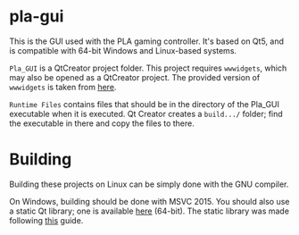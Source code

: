 # pla-gui

This is the GUI used with the PLA gaming controller. It's based on Qt5, and is
compatible with 64-bit Windows and Linux-based systems.

`Pla_GUI` is a QtCreator project folder. This project requires `wwwidgets`,
which may also be opened as a QtCreator project. The provided version of
`wwwidgets` is taken from [here](https://github.com/TheDZhon/wwwidgets).

`Runtime Files` contains files that should be in the directory of the Pla_GUI executable when it is executed. Qt Creator creates a `build.../` folder; find the executable in there and copy the files to there.

# Building

Building these projects on Linux can be simply done with the GNU compiler.

On Windows, building should be done with MSVC 2015. You should also use a static Qt library; one is available [here](https://bitgloo.com/files/msvc2015--static.zip) (64-bit). The static library was made following [this](https://github.com/fpoussin/Qt5-MSVC-Static) guide.
